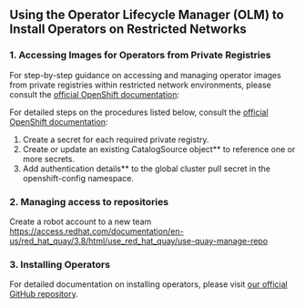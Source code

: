 ## Using the Operator Lifecycle Manager (OLM) to Install Operators on Restricted Networks

### 1. Accessing Images for Operators from Private Registries

For step-by-step guidance on accessing and managing operator images from private registries within restricted network environments, please consult the [official OpenShift documentation](https://docs.openshift.com/container-platform/4.15/operators/admin/olm-managing-custom-catalogs.html#olm-accessing-images-private-registries_olm-managing-custom-catalogs):

For detailed steps on the procedures listed below, consult the [official OpenShift documentation](https://docs.openshift.com/container-platform/4.15/operators/admin/olm-managing-custom-catalogs.html#olm-accessing-images-private-registries_olm-managing-custom-catalogs):

  1. Create a secret for each required private registry.
  2. Create or update an existing CatalogSource object** to reference one or more secrets.
  3. Add authentication details** to the global cluster pull secret in the openshift-config namespace.

### 2. Managing access to repositories
Create a robot account to a new team
https://access.redhat.com/documentation/en-us/red_hat_quay/3.8/html/use_red_hat_quay/use-quay-manage-repo 

### 3. Installing Operators

For detailed documentation on installing operators, please visit [our official GitHub repository](https://github.com/rocrisp/dell).
